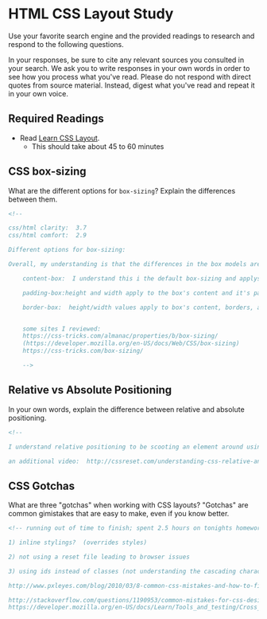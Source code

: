 # HTML CSS Layout Study

Use your favorite search engine and the provided readings to research and respond to the following questions.

In your responses, be sure to cite any relevant sources you consulted in your search. We ask you to write responses in your own words in order to see how you process what you've read. Please do not respond with direct quotes from source material. Instead, digest what you've read and repeat it in your own voice.

## Required Readings

- Read [Learn CSS Layout](http://learnlayout.com).
  - This should take about 45 to 60 minutes

## CSS box-sizing

What are the different options for `box-sizing`? Explain the differences between them.

```md
<!--

css/html clarity:  3.7
css/html comfort:  2.9

Different options for box-sizing:

Overall, my understanding is that the differences in the box models are in how the padding/borders are calculated.

    content-box:  I understand this i the default box-sizing and applys to content only and the developer needs to calculate and design the padding and border boxes.

    padding-box:height and width apply to the box's content and it's padding.  Firefox appears to be only browser that supports this.

    border-box:  height/width values apply to box's content, borders, and paddings.  this is most popular; easy to set up and adjusts to window and browsers.  the boxes, padding, borders remain proportional to each other, no matter the shape of the window.


    some sites I reviewed:
    https://css-tricks.com/almanac/properties/b/box-sizing/
    (https://developer.mozilla.org/en-US/docs/Web/CSS/box-sizing)
    https://css-tricks.com/box-sizing/

    -->
```

## Relative vs Absolute Positioning

In your own words, explain the difference between relative and absolute positioning.

```md
<!--

I understand relative positioning to be scooting an element around using top/bottom, left/right precisely with the starting of point of its current location while absolute positioning is setting location of an element by the location on page, not connected to any other other elements and without consideration of its current location

an additional video:  http://cssreset.com/understanding-css-relative-and-absolute-positioning-explained/-->
```

## CSS Gotchas

What are three "gotchas" when working with CSS layouts? "Gotchas" are common gimistakes that are easy to make, even if you know better.

```md
<!-- running out of time to finish; spent 2.5 hours on tonights homework... partly because I'm curious and partly because I forgot a comma in an array for the javascripting stuff

1) inline stylings?  (overrides styles)

2) not using a reset file leading to browser issues

3) using ids instead of classes (not understanding the cascading characteristic

http://www.pxleyes.com/blog/2010/03/8-common-css-mistakes-and-how-to-fix-them/)

http://stackoverflow.com/questions/1190953/common-mistakes-for-css-designers-to-avoid/1191386
https://developer.mozilla.org/en-US/docs/Learn/Tools_and_testing/Cross_browser_testing/HTML_and_CSS-->
```
